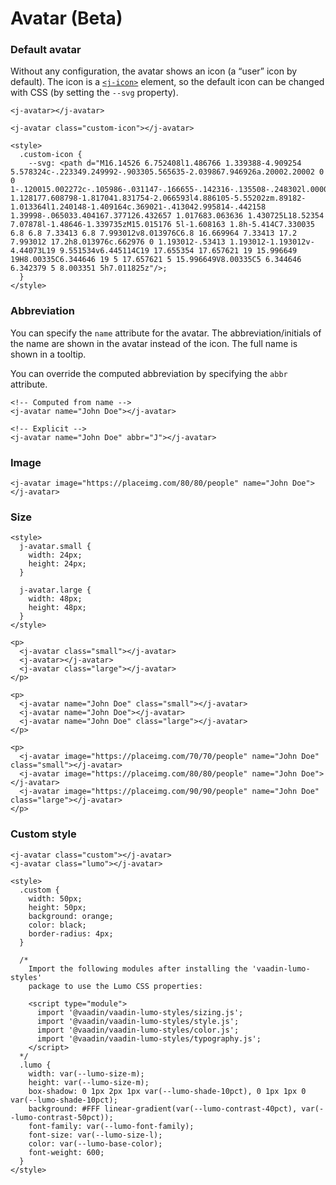 # Avatar <maturity-badge beta>(Beta)</maturity-badge>

### Default avatar

Without any configuration, the avatar shows an icon (a “user” icon by default). The icon is a [`<j-icon>`](/icon) element, so the default icon can be changed with CSS (by setting the `--svg` property).

```html,live
<j-avatar></j-avatar>

<j-avatar class="custom-icon"></j-avatar>

<style>
  .custom-icon {
    --svg: <path d="M16.14526 6.752408l1.486766 1.339388-4.909254 5.578324c-.223349.249992-.903305.565635-2.039867.946926a.20002.20002 0 0 1-.120015.002272c-.105986-.031147-.166655-.142316-.135508-.248302l.00002.000005c.331547-1.128177.608798-1.817041.831754-2.066593l4.886105-5.55202zm.89182-1.013364l1.240148-1.409164c.369021-.413042.995814-.442158 1.39998-.065033.404167.377126.432657 1.017683.063636 1.430725L18.52354 7.07878l-1.48646-1.339735zM15.015176 5l-1.608163 1.8h-5.414C7.330035 6.8 6.8 7.33413 6.8 7.993012v8.013976C6.8 16.669964 7.33413 17.2 7.993012 17.2h8.013976c.662976 0 1.193012-.53413 1.193012-1.193012v-4.44073L19 9.551534v6.445114C19 17.655354 17.657621 19 15.996649 19H8.00335C6.344646 19 5 17.657621 5 15.996649V8.00335C5 6.344646 6.342379 5 8.003351 5h7.011825z"/>;
  }
</style>
```

### Abbreviation

You can specify the `name` attribute for the avatar. The abbreviation/initials of the name are shown in the avatar instead of the icon. The full name is shown in a tooltip.

You can override the computed abbreviation by specifying the `abbr` attribute.

```html,live
<!-- Computed from name -->
<j-avatar name="John Doe"></j-avatar>

<!-- Explicit -->
<j-avatar name="John Doe" abbr="J"></j-avatar>
```

### Image

```html,live
<j-avatar image="https://placeimg.com/80/80/people" name="John Doe"></j-avatar>
```

### Size
```html,live
<style>
  j-avatar.small {
    width: 24px;
    height: 24px;
  }

  j-avatar.large {
    width: 48px;
    height: 48px;
  }
</style>

<p>
  <j-avatar class="small"></j-avatar>
  <j-avatar></j-avatar>
  <j-avatar class="large"></j-avatar>
</p>

<p>
  <j-avatar name="John Doe" class="small"></j-avatar>
  <j-avatar name="John Doe"></j-avatar>
  <j-avatar name="John Doe" class="large"></j-avatar>
</p>

<p>
  <j-avatar image="https://placeimg.com/70/70/people" name="John Doe" class="small"></j-avatar>
  <j-avatar image="https://placeimg.com/80/80/people" name="John Doe"></j-avatar>
  <j-avatar image="https://placeimg.com/90/90/people" name="John Doe" class="large"></j-avatar>
</p>
```

### Custom style
<script type="module">
  import '@vaadin/vaadin-lumo-styles/sizing.js';
</script>
```html,live
<j-avatar class="custom"></j-avatar>
<j-avatar class="lumo"></j-avatar>

<style>
  .custom {
    width: 50px;
    height: 50px;
    background: orange;
    color: black;
    border-radius: 4px;
  }

  /*
    Import the following modules after installing the 'vaadin-lumo-styles'
    package to use the Lumo CSS properties:

    <script type="module">
      import '@vaadin/vaadin-lumo-styles/sizing.js';
      import '@vaadin/vaadin-lumo-styles/style.js';
      import '@vaadin/vaadin-lumo-styles/color.js';
      import '@vaadin/vaadin-lumo-styles/typography.js';
    </script>
  */
  .lumo {
    width: var(--lumo-size-m);
    height: var(--lumo-size-m);
    box-shadow: 0 1px 2px 1px var(--lumo-shade-10pct), 0 1px 1px 0 var(--lumo-shade-10pct);
    background: #FFF linear-gradient(var(--lumo-contrast-40pct), var(--lumo-contrast-50pct));
    font-family: var(--lumo-font-family);
    font-size: var(--lumo-size-l);
    color: var(--lumo-base-color);
    font-weight: 600;
  }
</style>
```
